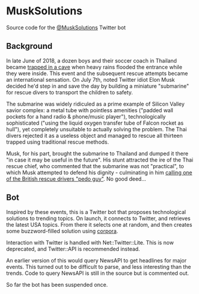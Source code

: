 # MuskSolutions
Source code for the [@MuskSolutions](https://twitter.com/MuskSolutions) Twitter bot

## Background
In late June of 2018, a dozen boys and their soccer coach in Thailand became [trapped in a cave](https://en.wikipedia.org/wiki/Tham_Luang_cave_rescue) when heavy rains flooded the entrance while they were inside.  This event and the subsequent rescue attempts became an international sensation.  On July 7th, noted Twitter idiot Elon Musk decided he'd step in and save the day by building a miniature "submarine" for rescue divers to transport the children to safety.

The submarine was widely ridiculed as a prime example of Silicon Valley savior complex: a metal tube with pointless amenities ("padded wall pockets for a hand radio & phone/music player"), technologically sophisticated ("using the liquid oxygen transfer tube of Falcon rocket as hull"), yet completely unsuitable to actually solving the problem.  The Thai divers rejected it as a useless object and managed to rescue all thirteen trapped using traditional rescue methods.

Musk, for his part, brought the submarine to Thailand and dumped it there "in case it may be useful in the future".  His stunt attracted the ire of the Thai rescue chief, who commented that the submarine was not "practical", to which Musk attempted to defend his dignity - culminating in him [calling one of the British rescue drivers "pedo guy"](https://www.vox.com/2018/7/18/17576302/elon-musk-thai-cave-rescue-submarine).  No good deed...

## Bot
Inspired by these events, this is a Twitter bot that proposes technological solutions to trending topics.  On launch, it connects to Twitter, and retrieves the latest USA topics.  From there it selects one at random, and then creates some buzzword-filled solution using [corpora](https://github.com/dariusk/corpora).

Interaction with Twitter is handled with Net::Twitter::Lite.  This is now deprecated, and Twitter::API is recommended instead.

An earlier version of this would query NewsAPI to get headlines for major events.  This turned out to be difficult to parse, and less interesting than the trends.  Code to query NewsAPI is still in the source but is commented out.

So far the bot has been suspended once.

